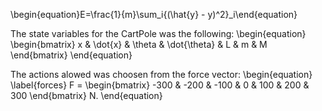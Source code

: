 \begin{equation}E=\frac{1}{m}\sum_i{(\hat{y} - y)^2}_i\end{equation}

The state variables for the CartPole was the following: \begin{equation} \begin{bmatrix} x & \dot{x} & \theta & \dot{\theta} & L & m & M \end{bmatrix} \end{equation}

The actions alowed was choosen from the force vector: \begin{equation} \label{forces} F = \begin{bmatrix} -300 & -200 & -100 & 0 & 100 & 200 & 300 \end{bmatrix} N. \end{equation}

